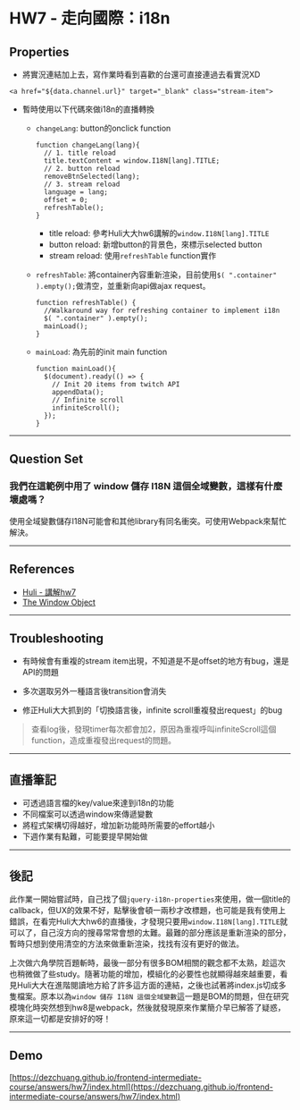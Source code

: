 
# HW7 - 走向國際：i18n

## Properties
* 將實況連結加上去，寫作業時看到喜歡的台還可直接連過去看實況XD

```
<a href="${data.channel.url}" target="_blank" class="stream-item">
```

* 暫時使用以下代碼來做i18n的直播轉換
	* `changeLang`: button的onclick function

		```
		function changeLang(lang){
		  // 1. title reload
		  title.textContent = window.I18N[lang].TITLE;
		  // 2. button reload
		  removeBtnSelected(lang);
		  // 3. stream reload
		  language = lang;
		  offset = 0;
		  refreshTable();
		}
		```

		* title reload: 參考Huli大大hw6講解的`window.I18N[lang].TITLE`
		* button reload: 新增button的背景色，來標示selected button
		* stream reload: 使用`refreshTable` function實作

	* `refreshTable`: 將container內容重新渲染，目前使用`$( ".container" ).empty();`做清空，並重新向api做ajax request。

		```
		function refreshTable() {
		  //Walkaround way for refreshing container to implement i18n
		  $( ".container" ).empty();
		  mainLoad();
		}
		```

	* `mainLoad`: 為先前的init main function

		```
		function mainLoad(){
		  $(document).ready(() => {
		    // Init 20 items from twitch API
		    appendData();
		    // Infinite scroll
		    infiniteScroll();
		  });
		}
		```



---

## Question Set

### 我們在這範例中用了 window 儲存 I18N 這個全域變數，這樣有什麼壞處嗎？

使用全域變數儲存I18N可能會和其他library有同名衝突。可使用Webpack來幫忙解決。

---

## References
* [Huli - 講解hw7](https://www.youtube.com/watch?v=2avbfs4xESw#t=29m48s)
* [The Window Object](https://www.w3schools.com/jsref/obj_window.asp)

---

## Troubleshooting
* 有時候會有重複的stream item出現，不知道是不是offset的地方有bug，還是API的問題

* 多次選取另外一種語言後transition會消失

* 修正Huli大大抓到的「切換語言後，infinite scroll重複發出request」的bug
> 查看log後，發現timer每次都會加2，原因為重複呼叫infiniteScroll這個function，造成重複發出request的問題。

---

## 直播筆記
* 可透過語言檔的key/value來達到i18n的功能
* 不同檔案可以透過window來傳遞變數
* 將程式架構切得越好，增加新功能時所需要的effort越小
* 下週作業有點難，可能要提早開始做


---

## 後記
此作業一開始嘗試時，自己找了個`jquery-i18n-properties`來使用，做一個title的callback，但UX的效果不好，點擊後會頓一兩秒才改標題，也可能是我有使用上錯誤，在看完Huli大大hw6的直播後，才發現只要用`window.I18N[lang].TITLE`就可以了，自己沒方向的搜尋常常會想的太難。最難的部分應該是重新渲染的部分，暫時只想到使用清空的方法來做重新渲染，找找有沒有更好的做法。

上次做六角學院百題斬時，最後一部分有很多BOM相關的觀念都不太熟，趁這次也稍微做了些study。隨著功能的增加，模組化的必要性也就顯得越來越重要，看見Huli大大在進階閱讀地方給了許多這方面的連結，之後也試著將index.js切成多隻檔案。原本以為`window 儲存 I18N 這個全域變數`這一題是BOM的問題，但在研究模塊化時突然想到hw8是webpack，然後就發現原來作業簡介早已解答了疑惑，原來這一切都是安排好的呀！

---

## Demo
[https://dezchuang.github.io/frontend-intermediate-course/answers/hw7/index.html](https://dezchuang.github.io/frontend-intermediate-course/answers/hw7/index.html)
